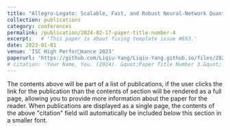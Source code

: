 ```yaml
---
title: "Allegro-Legato: Scalable, Fast, and Robust Neural-Network Quantum Molecular Dynamics via Sharpness-Aware Minimization"
collection: publications
category: conferences
permalink: /publication/2024-02-17-paper-title-number-4
excerpt:   # 'This paper is about fixing template issue #693.'
date: 2023-01-01
venue: 'ISC High Performance 2023'
paperurl: 'https://github.com/Liqiu-Yang/Liqiu-Yang.github.io/files/2023-Ibayashi-Allegro-Legato-via-Sharpness-Aware-Minimization.pdf'    #  'http://Liqiu-Yang.github.io/files/2023-Ibayashi-Allegro-Legato-via-Sharpness-Aware-Minimization.pdf'
# citation: 'Your Name, You. (2024). &quot;Paper Title Number 3.&quot; <i>GitHub Journal of Bugs</i>. 1(3).'
---
```



The contents above will be part of a list of publications, if the user clicks the link for the publication than the contents of section will be rendered as a full page, allowing you to provide more information about the paper for the reader. When publications are displayed as a single page, the contents of the above "citation" field will automatically be included below this section in a smaller font.
